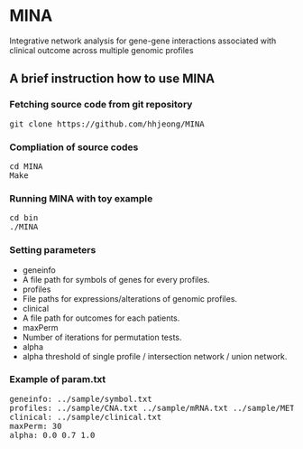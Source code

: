 MINA
====

Integrative network analysis for gene-gene interactions associated with clinical outcome across multiple genomic profiles

## A brief instruction how to use MINA

### Fetching source code from git repository

<pre>
git clone https://github.com/hhjeong/MINA
</pre>

### Compliation of source codes

<pre>
cd MINA
Make
</pre>

### Running MINA with toy example

<pre>
cd bin
./MINA
</pre>

### Setting parameters
* geneinfo
 * A file path for symbols of genes for every profiles.
* profiles
 * File paths for expressions/alterations of genomic profiles.
* clinical
 * A file path for outcomes for each patients.
* maxPerm
 * Number of iterations for permutation tests.
* alpha
 * alpha threshold of single profile / intersection network / union network.

### Example of param.txt
<pre>
geneinfo: ../sample/symbol.txt
profiles: ../sample/CNA.txt ../sample/mRNA.txt ../sample/METH.txt
clinical: ../sample/clinical.txt
maxPerm: 30
alpha: 0.0 0.7 1.0
</pre>

